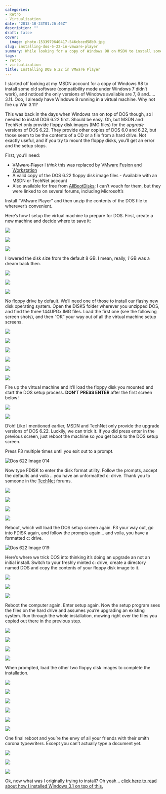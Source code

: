 ```yaml
---
categories:
- Retro
- Virtualization
date: "2013-10-23T01:26:46Z"
description: ""
draft: false
cover:
  image: photo-1533979640417-546cbced58b0.jpg
slug: installing-dos-6-22-in-vmware-player
summary: While looking for a copy of Windows 98 on MSDN to install some old software (compatibility mode under Windows 7 didn’t work), I came across Windows 3.11. I just had to try installing it! But first, DOS 6.22...
tags:
- retro
- virtualization
title: Installing DOS 6.22 in VMware Player
---
```

I started off looking at my MSDN account for a copy of Windows 98 to install some old software (compatibility mode under Windows 7 didn’t work), and noticed the only versions of Windows available are 7, 8 and….. 3.11. Ooo, I already have Windows 8 running in a virtual machine. Why not fire up Win 3.11?

This was back in the days when Windows ran on top of DOS though, so I needed to install DOS 6.22 first. Should be easy. Oh, but MSDN and TechNet only provide floppy disk images (IMG files) for the _upgrade_ versions of DOS 6.22. They provide other copies of DOS 6.0 and 6.22, but those seem to be the contents of a CD or a file from a hard drive. Not exactly useful, and if you try to mount the floppy disks, you’ll get an error and the setup stops.

First, you’ll need:

- ~~VMware Player~~ I _think_ this was replaced by [VMware Fusion and Workstation](https://www.vmware.com/products/desktop-hypervisor/workstation-and-fusion)
- A valid copy of the DOS 6.22 floppy disk image files - Available with an MSDN or TechNet account
- Also available for free from [AllBootDisks](http://www.allbootdisks.com/download/iso.html); I can’t vouch for them, but they were linked to on several forums, including Microsoft’s

Install “VMware Player” and then unzip the contents of the DOS file to wherever’s convenient.

Here’s how I setup the virtual machine to prepare for DOS. First, create a new machine and decide where to save it:

![](Image-001.png)

![](Image-002.png)

![](Image-003.png)

I lowered the disk size from the default 8 GB. I mean, really, _1_ GB was a dream back then.

![](Image-004.png)

![](Image-005.png)

![](enhanced-buzz-1383-1316471212-32.jpg)

No floppy drive by default. We’ll need one of those to install our flashy new disk operating system. Open the DISKS folder wherever you unzipped DOS, and find the three 144UPGx.IMG files. Load the first one (see the following screen shots), and then “OK” your way out of all the virtual machine setup screens.

![](Image-006.png)

![](Image-007.png)

![](Image-008.png)

![](Image-009.png)

![](Image-010.png)

![](Image-011.png)

Fire up the virtual machine and it’ll load the floppy disk you mounted and start the DOS setup process. **DON’T PRESS ENTER** after the first screen below!

![](Image-012.png)

![](Image-013.png)

D’oh! Like I mentioned earlier, MSDN and TechNet only provide the upgrade versions of DOS 6.22. Luckily, we can trick it. If you did press enter in the previous screen, just reboot the machine so you get back to the DOS setup screen.

Press F3 multiple times until you exit out to a prompt.

![Dos 622 Image 014](Image-014.png)

Now type FDISK to enter the disk format utility. Follow the prompts, accept the defaults and voila .. you have an unformatted c: drive. Thank you to someone in the [TechNet](http://social.technet.microsoft.com/Forums/windowsserver/en-US/e18f4409-6b2d-437a-b505-7e18db77f608/msdos-622-under-hyperv?forum=winserverhyperv) forums.

![](Image-015.png)

![](Image-016.png)

![](Image-017.png)

![](Image-018.png)

Reboot, which will load the DOS setup screen again. F3 your way out, go into FDISK again, and follow the prompts again… and voila, you have a formatted c: drive.

![Dos 622 Image 019](Image-019.png)

Here’s where we trick DOS into thinking it’s doing an upgrade an not an initial install. Switch to your freshly minted c: drive, create a directory named DOS and copy the contents of your floppy disk image to it.

![](Image-020.png)

![](Image-021.png)

![](Image-022.png)

Reboot the computer again. Enter setup again. Now the setup program sees the files on the hard drive and assumes you’re upgrading an existing system. Run through the whole installation, mowing right over the files you copied out there in the previous step.

![](Image-023.png)

![](Image-024.png)

![](Image-025.png)

![](Image-026.png)

When prompted, load the other two floppy disk images to complete the installation.

![](Image-027.png)

![](Image-028.png)

![](Image-029.png)

![](Image-030.png)

![](Image-031.png)

![](Image-032.png)

One final reboot and you’re the envy of all your friends with their smith corona typewriters. Except you can’t actually type a document yet.

![](Image-033.png)

![](Image-034.png)

![](Image-035.png)

Ok, now what was I originally trying to install? Oh yeah... [click here to read about how I installed Windows 3.1 on top of this.](https://grantwinney.com/installing-windows-3-1-in-vmware-player/)
